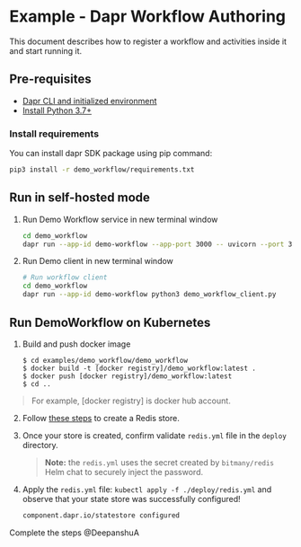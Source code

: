# Example - Dapr Workflow Authoring

This document describes how to register a workflow and activities inside it and start running it.

## Pre-requisites

- [Dapr CLI and initialized environment](https://docs.dapr.io/getting-started)
- [Install Python 3.7+](https://www.python.org/downloads/)

### Install requirements

You can install dapr SDK package using pip command:

<!-- STEP 
name: Install requirements
-->

```sh
pip3 install -r demo_workflow/requirements.txt
```

<!-- END_STEP -->

## Run in self-hosted mode

<!-- STEP
name: Workflow Service
background: true
sleep: 5
timeout_seconds: 60
-->

1. Run Demo Workflow service in new terminal window


   ```bash
   cd demo_workflow
   dapr run --app-id demo-workflow --app-port 3000 -- uvicorn --port 3000 demo_workflow_service:app
   ```

2. Run Demo client in new terminal window


   ```bash
   # Run workflow client
   cd demo_workflow
   dapr run --app-id demo-workflow python3 demo_workflow_client.py
   ```

## Run DemoWorkflow on Kubernetes

1. Build and push docker image

   ```
   $ cd examples/demo_workflow/demo_workflow
   $ docker build -t [docker registry]/demo_workflow:latest .
   $ docker push [docker registry]/demo_workflow:latest
   $ cd ..
   ```

> For example, [docker registry] is docker hub account.

2. Follow [these steps](https://docs.dapr.io/getting-started/tutorials/configure-state-pubsub/#step-1-create-a-redis-store) to create a Redis store.

3. Once your store is created,  confirm validate `redis.yml` file in the `deploy` directory. 
    > **Note:** the `redis.yml` uses the secret created by `bitmany/redis` Helm chat to securely inject the password.

4. Apply the `redis.yml` file: `kubectl apply -f ./deploy/redis.yml` and observe that your state store was successfully configured!

   ```bash
   component.dapr.io/statestore configured
   ```
<TBD> Complete the steps @DeepanshuA
